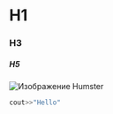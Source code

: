 # H1
### H3
##### H5
![Изображение Humster](http://animalphoto.ru/images/photos/medium/892ef6a4c43957a1eb112500fefc939f.jpg)
``` C++
cout>>"Hello"
```
